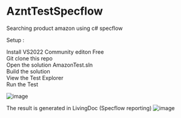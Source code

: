 # AzntTestSpecflow  
Searching product amazon using c# specflow  

Setup :  

Install VS2022 Community editon Free  
Git clone this repo  
Open the solution AmazonTest.sln  
Build the solution  
View the Test Explorer  
Run the Test  


![image](https://user-images.githubusercontent.com/7232867/227812565-6620aec2-107e-48ec-9577-344024ac8653.png)  

The result is generated in LivingDoc (Specflow reporting)
![image](https://user-images.githubusercontent.com/7232867/227812809-e3a68a53-9554-4a8e-bf80-0f225b2d8df7.png)
